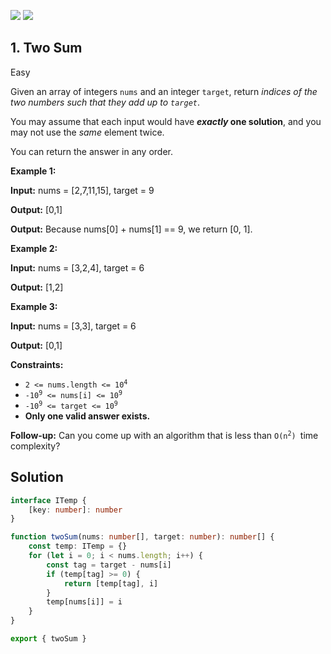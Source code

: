 [![](https://img.shields.io/github/stars/LeetCode-in-TypeScript/LeetCode-in-TypeScript?label=Stars&style=flat-square)](https://github.com/LeetCode-in-TypeScript/LeetCode-in-TypeScript)
[![](https://img.shields.io/github/forks/LeetCode-in-TypeScript/LeetCode-in-TypeScript?label=Fork%20me%20on%20GitHub%20&style=flat-square)](https://github.com/LeetCode-in-TypeScript/LeetCode-in-TypeScript/fork)

## 1\. Two Sum

Easy

Given an array of integers `nums` and an integer `target`, return _indices of the two numbers such that they add up to `target`_.

You may assume that each input would have **_exactly_ one solution**, and you may not use the _same_ element twice.

You can return the answer in any order.

**Example 1:**

**Input:** nums = [2,7,11,15], target = 9

**Output:** [0,1]

**Output:** Because nums[0] + nums[1] == 9, we return [0, 1].

**Example 2:**

**Input:** nums = [3,2,4], target = 6

**Output:** [1,2]

**Example 3:**

**Input:** nums = [3,3], target = 6

**Output:** [0,1]

**Constraints:**

- <code>2 <= nums.length <= 10<sup>4</sup></code>
- <code>-10<sup>9</sup> <= nums[i] <= 10<sup>9</sup></code>
- <code>-10<sup>9</sup> <= target <= 10<sup>9</sup></code>
- **Only one valid answer exists.**

**Follow-up:** Can you come up with an algorithm that is less than <code>O(n<sup>2</sup>) </code>time complexity?

## Solution

```typescript
interface ITemp {
    [key: number]: number
}

function twoSum(nums: number[], target: number): number[] {
    const temp: ITemp = {}
    for (let i = 0; i < nums.length; i++) {
        const tag = target - nums[i]
        if (temp[tag] >= 0) {
            return [temp[tag], i]
        }
        temp[nums[i]] = i
    }
}

export { twoSum }
```